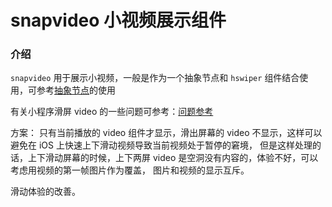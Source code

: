 # snapvideo 小视频展示组件

### 介绍

`snapvideo` 用于展示小视频，一般是作为一个抽象节点和 `hswiper` 组件结合使用，可参考[抽象节点](https://developers.weixin.qq.com/miniprogram/dev/framework/custom-component/generics.html)的使用

有关小程序滑屏 video 的一些问题可参考：[问题参考](https://blog.csdn.net/lqyygyss/article/details/87980540)

方案：
只有当前播放的 video 组件才显示，滑出屏幕的 video 不显示，这样可以避免在 iOS 上快速上下滑动视频导致当前视频处于暂停的窘境，
但是这样处理的话，上下滑动屏幕的时候，上下两屏 video 是空洞没有内容的，体验不好，可以考虑用视频的第一帧图片作为覆盖，
图片和视频的显示互斥。

滑动体验的改善。
